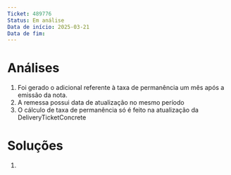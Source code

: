 ```yaml
---
Ticket: 489776
Status: Em análise
Data de início: 2025-03-21
Data de fim:
---
```


# Análises
1. Foi gerado o adicional referente à taxa de permanência um mês após a emissão da nota. 
2. A remessa possui data de atualização no mesmo período
3. O cálculo de taxa de permanência só é feito na atualização da DeliveryTicketConcrete 


# Soluções
1. 

